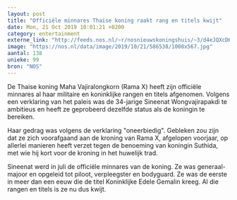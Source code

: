 ```yaml
---
layout: post
title: "Officiële minnares Thaise koning raakt rang en titels kwijt"
date: Mon, 21 Oct 2019 18:01:21 +0200
category: entertainment
externe_link: "http://feeds.nos.nl/~r/nosnieuwskoningshuis/~3/d4eJQXcD6l8/2307125"
image: "https://nos.nl/data/image/2019/10/21/586538/1008x567.jpg"
aantal: 138
unieke: 99
bron: "NOS"
---
```


<p>De Thaise koning Maha Vajiralongkorn (Rama X) heeft zijn officiële minnares al haar militaire en koninklijke rangen en titels afgenomen. Volgens een verklaring van het paleis was de 34-jarige Sineenat Wongvajirapakdi te ambitieus en heeft ze geprobeerd dezelfde status als de koningin te bereiken.</p>
<p>Haar gedrag was volgens de verklaring "oneerbiedig". Gebleken zou zijn dat ze zich voorafgaand aan de kroning van Rama X, afgelopen voorjaar, op allerlei manieren heeft verzet tegen de benoeming van koningin Suthida, met wie hij kort voor de kroning in het huwelijk trad.</p>
<p>Sineenat werd in juli de officiële minnares van de koning. Ze was generaal-majoor en opgeleid tot piloot, verpleegster en bodyguard. Ze was de eerste in meer dan een eeuw die de titel Koninklijke Edele Gemalin kreeg. Al die rangen en titels is ze nu dus kwijt.</p><img src="http://feeds.feedburner.com/~r/nosnieuwskoningshuis/~4/d4eJQXcD6l8" height="1" width="1" alt=""/>
